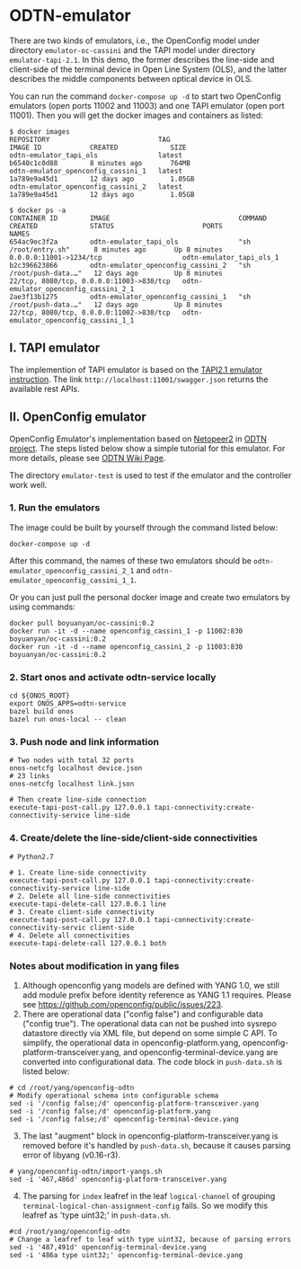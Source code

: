 # ODTN-emulator
There are two kinds of emulators, i.e., the OpenConfig model under directory `emulator-oc-cassini` and the TAPI model under directory `emulator-tapi-2.1`. In this demo, the former describes the line-side and client-side of the terminal device in Open Line System (OLS), and the latter describes the middle components between optical device in OLS.

You can run the command `docker-compose up -d` to start two OpenConfig emulators (open ports 11002 and 11003) and one TAPI emulator (open port 11001). Then you will get the docker images and containers as listed:
```
$ docker images
REPOSITORY                           TAG                                IMAGE ID            CREATED             SIZE
odtn-emulator_tapi_ols               latest                             b6540c1c0d88        8 minutes ago       764MB
odtn-emulator_openconfig_cassini_1   latest                             1a789e9a45d1        12 days ago         1.05GB
odtn-emulator_openconfig_cassini_2   latest                             1a789e9a45d1        12 days ago         1.05GB

$ docker ps -a
CONTAINER ID        IMAGE                                COMMAND                  CREATED             STATUS                      PORTS                                      NAMES
654ac9ec3f2a        odtn-emulator_tapi_ols               "sh /root/entry.sh"      8 minutes ago       Up 8 minutes                0.0.0.0:11001->1234/tcp                    odtn-emulator_tapi_ols_1
b2c396623866        odtn-emulator_openconfig_cassini_2   "sh /root/push-data.…"   12 days ago         Up 8 minutes                22/tcp, 8080/tcp, 0.0.0.0:11003->830/tcp   odtn-emulator_openconfig_cassini_2_1
2ae3f13b1275        odtn-emulator_openconfig_cassini_1   "sh /root/push-data.…"   12 days ago         Up 8 minutes                22/tcp, 8080/tcp, 0.0.0.0:11002->830/tcp   odtn-emulator_openconfig_cassini_1_1
```

## I. TAPI emulator
The implemention of TAPI emulator is based on the [TAPI2.1 emulator instruction](https://docs.google.com/document/d/1YvtFbmir9jxbDp1hJHtYr9tPtDz6_tsxx9xkmG689Ik/edit). The link `http://localhost:11001/swagger.json` returns the available rest APIs.


## II. OpenConfig emulator

OpenConfig Emulator's implementation based on [Netopeer2](https://github.com/CESNET/Netopeer2) in [ODTN project](https://www.opennetworking.org/odtn/). The steps listed below show a simple tutorial for this emulator. For more details, please see [ODTN Wiki Page](https://wiki.onosproject.org/display/ODTN/ODTN).

The directory `emulator-test` is used to test if the emulator and the controller work well.

### 1. Run the emulators

The image could be built by yourself through the command listed below:

```shell
docker-compose up -d
```
After this command, the names of these two emulators should be `odtn-emulator_openconfig_cassini_2_1` and `odtn-emulator_openconfig_cassini_1_1`.

Or you can just pull the personal docker image and create two emulators by using commands:

```shell
docker pull boyuanyan/oc-cassini:0.2
docker run -it -d --name openconfig_cassini_1 -p 11002:830 boyuanyan/oc-cassini:0.2
docker run -it -d --name openconfig_cassini_2 -p 11003:830 boyuanyan/oc-cassini:0.2
```

### 2. Start onos and activate odtn-service locally

```shell
cd ${ONOS_ROOT}
export ONOS_APPS=odtn-service
bazel build onos
bazel run onos-local -- clean
```

### 3. Push node and link information

```shell
# Two nodes with total 32 ports
onos-netcfg localhost device.json
# 23 links
onos-netcfg localhost link.json

# Then create line-side connection
execute-tapi-post-call.py 127.0.0.1 tapi-connectivity:create-connectivity-service line-side
```

### 4. Create/delete the line-side/client-side connectivities

```shell
# Python2.7

# 1. Create line-side connectivity
execute-tapi-post-call.py 127.0.0.1 tapi-connectivity:create-connectivity-service line-side
# 2. Delete all line-side connectivities
execute-tapi-delete-call 127.0.0.1 line
# 3. Create client-side connectivity
execute-tapi-post-call.py 127.0.0.1 tapi-connectivity:create-connectivity-servic client-side
# 4. Delete all connectivities
execute-tapi-delete-call 127.0.0.1 both
```

### Notes about modification in yang files
1. Although openconfig yang models are defined with YANG 1.0, we still add module prefix before identity reference as YANG 1.1 requires. Please see https://github.com/openconfig/public/issues/223.
2. There are operational data ("config false") and configurable data ("config true"). The operational data can not be pushed into sysrepo datastore directly via XML file, but depend on some simple C API. To simplify, the operational data in openconfig-platform.yang, openconfig-platform-transceiver.yang, and openconfig-terminal-device.yang are converted into configurational data. The code block in `push-data.sh` is listed below:

```shell
# cd /root/yang/openconfig-odtn
# Modify operational schema into configurable schema
sed -i '/config false;/d' openconfig-platform-transceiver.yang
sed -i '/config false;/d' openconfig-platform.yang
sed -i '/config false;/d' openconfig-terminal-device.yang
```
3. The last "augment" block in openconfig-platform-transceiver.yang is removed before it's handled by `push-data.sh`, because it causes parsing error of libyang (v0.16-r3).

```shell
# yang/openconfig-odtn/import-yangs.sh
sed -i '467,486d' openconfig-platform-transceiver.yang
```
4. The parsing for `index` leafref in the leaf `logical-channel` of grouping `terminal-logical-chan-assignment-config` fails. So we modify this leafref as 'type uint32;' in `push-data.sh`.
```shell
#cd /root/yang/openconfig-odtn
# Change a leafref to leaf with type uint32, because of parsing errors
sed -i '487,491d' openconfig-terminal-device.yang
sed -i '486a type uint32;' openconfig-terminal-device.yang
```
